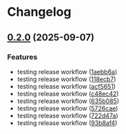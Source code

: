 # Changelog

## [0.2.0](https://github.com/effectivelywild/ansible-collection-technitium-dns/compare/v0.1.0...v0.2.0) (2025-09-07)


### Features

* testing release workflow ([1aebb6a](https://github.com/effectivelywild/ansible-collection-technitium-dns/commit/1aebb6aab02a336caccf428eab7d3ab9befc4f18))
* testing release workflow ([118ecb7](https://github.com/effectivelywild/ansible-collection-technitium-dns/commit/118ecb749bf8b52c1bf746d538b1d3857597545b))
* testing release workflow ([acf5651](https://github.com/effectivelywild/ansible-collection-technitium-dns/commit/acf5651f7bf32f5f136b0915493affb7241dd47a))
* testing release workflow ([c48ec42](https://github.com/effectivelywild/ansible-collection-technitium-dns/commit/c48ec42be242576702c1655fcee71a188456b56c))
* testing release workflow ([635b085](https://github.com/effectivelywild/ansible-collection-technitium-dns/commit/635b0855b057a5dc838861801a4898a548ee8b08))
* testing release workflow ([5726cae](https://github.com/effectivelywild/ansible-collection-technitium-dns/commit/5726cae037fe0f7861acaeac1d2a0143bc4bbc38))
* testing release workflow ([722d47a](https://github.com/effectivelywild/ansible-collection-technitium-dns/commit/722d47a6b22d65c2f9a2a8ab05ae679341d96bd2))
* testing release workflow ([93b8af4](https://github.com/effectivelywild/ansible-collection-technitium-dns/commit/93b8af40e3b09d95f989443fc1ffa978e4c5669b))
